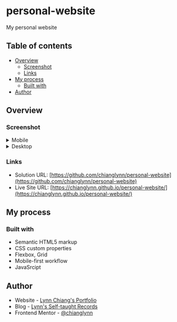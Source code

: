 # personal-website
 My personal website

## Table of contents

- [Overview](#overview)
  - [Screenshot](#screenshot)
  - [Links](#links)
- [My process](#my-process)
  - [Built with](#built-with)
- [Author](#author)

## Overview

### Screenshot

<details>
<summary>Mobile</summary>

![img](https://github.com/chianglynn/personal-website/blob/main/src/screenshot/screenshot-mobile.jpeg?raw=true)

</details>

<details>
<summary>Desktop</summary>

![img](https://github.com/chianglynn/personal-website/blob/main/src/screenshot/screenshot-desktop.jpeg?raw=true)

</details>

### Links

- Solution URL: [https://github.com/chianglynn/personal-website](https://github.com/chianglynn/personal-website)
- Live Site URL: [https://chianglynn.github.io/personal-website/](https://chianglynn.github.io/personal-website/)

## My process

### Built with

- Semantic HTML5 markup
- CSS custom properties
- Flexbox, Grid
- Mobile-first workflow
- JavaSrcipt

## Author

- Website - [Lynn Chiang's Portfolio](https://chianglynn.github.io/personal-website/)
- Blog - [Lynn's Self-taught Records](https://lynnchiang.wordpress.com/)
- Frontend Mentor - [@chianglynn](https://www.frontendmentor.io/profile/chianglynn)